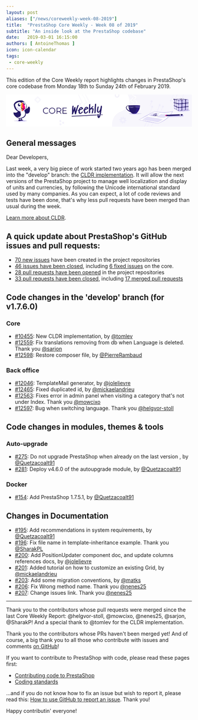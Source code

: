 ```yaml
---
layout: post
aliases: ["/news/coreweekly-week-08-2019"]
title:  "PrestaShop Core Weekly - Week 08 of 2019"
subtitle: "An inside look at the PrestaShop codebase"
date:   2019-03-01 16:15:00
authors: [ AntoineThomas ]
icon: icon-calendar
tags:
 - core-weekly
---
```


This edition of the Core Weekly report highlights changes in PrestaShop's core codebase from Monday 18th to Sunday 24th of February 2019.

![Core Weekly banner](/assets/images/2018/12/banner-core-weekly.jpg)


## General messages

Dear Developers,

Last week, a very big piece of work started two years ago has been merged into the "develop" branch: the [CLDR implementation](https://github.com/PrestaShop/PrestaShop/pull/10455). It will allow the next versions of the PrestaShop project to manage well localization and display of units and currencies, by following the Unicode international standard used by many companies. As you can expect, a lot of code reviews and tests have been done, that's why less pull requests have been merged than usual during the week.

[Learn more about CLDR](http://cldr.unicode.org/).


## A quick update about PrestaShop's GitHub issues and pull requests:

- [70 new issues](https://github.com/search?q=org%3APrestaShop+is%3Apublic++-repo%3Aprestashop%2Fprestashop.github.io++is%3Aissue+created%3A2019-02-18..2019-02-24) have been created in the project repositories
- [46 issues have been closed](https://github.com/search?q=org%3APrestaShop+is%3Apublic++-repo%3Aprestashop%2Fprestashop.github.io++is%3Aissue+closed%3A2019-02-18..2019-02-24), including [6 fixed issues](https://github.com/search?q=org%3APrestaShop+is%3Apublic++-repo%3Aprestashop%2Fprestashop.github.io++is%3Aissue+label%3Afixed+closed%3A2019-02-18..2019-02-24) on the core.
- [28 pull requests have been opened](https://github.com/search?q=org%3APrestaShop+is%3Apublic++-repo%3Aprestashop%2Fprestashop.github.io++is%3Apr+created%3A2019-02-18..2019-02-24) in the project repositories
- [33 pull requests have been closed](https://github.com/search?q=org%3APrestaShop+is%3Apublic++-repo%3Aprestashop%2Fprestashop.github.io++is%3Apr+closed%3A2019-02-18..2019-02-24), including [17 merged pull requests](https://github.com/search?q=org%3APrestaShop+is%3Apublic++-repo%3Aprestashop%2Fprestashop.github.io++is%3Apr+merged%3A2019-02-18..2019-02-24)

## Code changes in the 'develop' branch (for v1.7.6.0)

### Core

* [#10455](https://github.com/PrestaShop/PrestaShop/pull/10455): New CLDR implementation, by [@tomlev](https://github.com/tomlev)
* [#12559](https://github.com/PrestaShop/PrestaShop/pull/12559): Fix translations removing from db when Language is deleted. Thank you [@sarjon](https://github.com/sarjon)
* [#12598](https://github.com/PrestaShop/PrestaShop/pull/12598): Restore composer file, by [@PierreRambaud](https://github.com/PierreRambaud)


### Back office

* [#12046](https://github.com/PrestaShop/PrestaShop/pull/12046): TemplateMail generator, by [@jolelievre](https://github.com/jolelievre)
* [#12465](https://github.com/PrestaShop/PrestaShop/pull/12465): Fixed duplicated id, by [@mickaelandrieu](https://github.com/mickaelandrieu)
* [#12563](https://github.com/PrestaShop/PrestaShop/pull/12563): Fixes error in admin panel when visiting a category that's not under Index. Thank you [@mowcixo](https://github.com/mowcixo)
* [#12597](https://github.com/PrestaShop/PrestaShop/pull/12597): Bug when switching language. Thank you [@helgvor-stoll](https://github.com/helgvor-stoll)


## Code changes in modules, themes & tools

### Auto-upgrade

* [#275](https://github.com/PrestaShop/autoupgrade/pull/275): Do not upgrade PrestaShop when already on the last version , by [@Quetzacoalt91](https://github.com/Quetzacoalt91)
* [#281](https://github.com/PrestaShop/autoupgrade/pull/281): Deploy v4.6.0 of the autoupgrade module, by [@Quetzacoalt91](https://github.com/Quetzacoalt91)


### Docker

* [#154](https://github.com/PrestaShop/docker/pull/154): Add PrestaShop 1.7.5.1, by [@Quetzacoalt91](https://github.com/Quetzacoalt91)


## Changes in Documentation

* [#195](https://github.com/PrestaShop/docs/pull/195): Add recommendations in system requirements, by [@Quetzacoalt91](https://github.com/Quetzacoalt91)
* [#196](https://github.com/PrestaShop/docs/pull/196): Fix file name in template-inheritance example. Thank you [@SharakPL](https://github.com/SharakPL)
* [#200](https://github.com/PrestaShop/docs/pull/200): Add PositionUpdater component doc, and update columns references docs, by [@jolelievre](https://github.com/jolelievre)
* [#201](https://github.com/PrestaShop/docs/pull/201): Added tutorial on how to customize an existing Grid, by [@mickaelandrieu](https://github.com/mickaelandrieu)
* [#203](https://github.com/PrestaShop/docs/pull/203): Add some migration conventions, by [@matks](https://github.com/matks)
* [#206](https://github.com/PrestaShop/docs/pull/206): Fix Wrong method name. Thank you [@nenes25](https://github.com/nenes25)
* [#207](https://github.com/PrestaShop/docs/pull/207): Change issues link. Thank you [@nenes25](https://github.com/nenes25)


<hr />

Thank you to the contributors whose pull requests were merged since the last Core Weekly Report: @helgvor-stoll, @mowcixo, @nenes25, @sarjon, @SharakP! And a special thank to @tomlev for the CLDR implementation.

Thank you to the contributors whose PRs haven't been merged yet! And of course, a big thank you to all those who contribute with issues and comments [on GitHub](https://github.com/PrestaShop/PrestaShop)!

If you want to contribute to PrestaShop with code, please read these pages first:

 * [Contributing code to PrestaShop](https://devdocs.prestashop.com/1.7/contribute/contribution-guidelines/)
 * [Coding standards](https://devdocs.prestashop.com/1.7/development/coding-standards/)

...and if you do not know how to fix an issue but wish to report it, please read this: [How to use GitHub to report an issue](https://devdocs.prestashop.com/1.7/contribute/contribute-reporting-issues/). Thank you!

Happy contributin' everyone!
